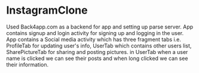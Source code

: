 # InstagramClone
Used Back4app.com as a backend for app and setting up parse server.
App contains signup and login activity for signing up and logging in the user.
App contains a Social media activity which has three fragment tabs i.e. ProfileTab for updating user's info, UserTab which contains other users list, SharePictureTab for sharing and posting pictures.
in UserTab when a user name is clicked we can see their posts and when long clicked we can see their information.
